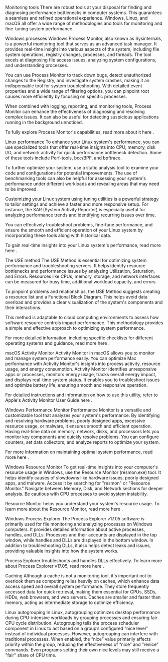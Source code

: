 Monitoring tools
There are robust tools at your disposal for finding and diagnosing performance bottlenecks in computer systems. This guarantees a seamless and refined operational experience. Windows, Linux, and macOS all offer a wide range of methodologies and tools for monitoring and fine-tuning system performance.

Windows processes
Windows Process Monitor, also known as Sysinternals, is a powerful monitoring tool that serves as an advanced task manager. It provides real-time insight into various aspects of the system, including file system operations, registry changes, processes, and threads. The tool excels at diagnosing file access issues, analyzing system configurations, and understanding processes.

You can use Process Monitor to track down bugs, detect unauthorized changes to the Registry, and investigate system crashes, making it an indispensable tool for system troubleshooting. With detailed event properties and a wide range of filtering options, you can pinpoint root causes more efficiently by focusing on specific processes.

When combined with logging, reporting, and monitoring tools, Process Monitor can enhance the effectiveness of diagnosing and resolving complex issues. It can also be useful for detecting suspicious applications running in the background unnoticed.

To fully explore Process Monitor's capabilities, read more about it 
here
. 

Linux performance
To enhance your Linux system's performance, you can use specialized tools that offer real-time insights into CPU, memory, disk I/O, and network activity for quick performance bottleneck detection. Some of these tools include Perf-tools, bcc/BPF, and bpftrace.

To further optimize your system, use a static analysis tool to examine your code and configurations for potential improvements. The use of benchmarking tools can also be helpful for assessing your system's performance under different workloads and revealing areas that may need to be improved.

Customizing your Linux system using tuning utilities is a powerful strategy to tailor settings and achieve a faster and more responsive setup. For instance, the SAR (System Activity Reporter) is especially useful for analyzing performance trends and identifying recurring issues over time.

You can effectively troubleshoot problems, fine-tune performance, and ensure the smooth and efficient operation of your Linux system by incorporating these tools along with historical data.

To gain real-time insights into your Linux system's performance, read more 
here
. 

The USE method
The USE Method is essential for optimizing system performance and troubleshooting servers. It helps identify resource bottlenecks and performance issues by analyzing Utilization, Saturation, and Errors. Resources like CPUs, memory, storage, and network interfaces can be measured for busy time, additional workload capacity, and errors.

To pinpoint problems and relationships, the USE Method suggests creating a resource list and a Functional Block Diagram. This helps avoid data overload and provides a clear visualization of the system's components and their interactions.

This method is adaptable to cloud computing environments to assess how software resource controls impact performance. This methodology provides a simple and effective approach to optimizing system performance.

For more detailed information, including specific checklists for different operating systems and guidance, read more 
here
. 

macOS Activity Monitor
Activity Monitor in macOS allows you to monitor and manage system performance easily. You can optimize Mac performance with Activity Monitor's insights into process activity, resource usage, and energy consumption. Activity Monitor identifies unresponsive apps or processes, monitors energy usage, tracks overall energy impact, and displays real-time system status. It enables you to troubleshoot issues and optimize battery life, ensuring smooth and responsive operation.  

For detailed instructions and information on how to use this utility, refer to Apple's Activity Monitor User Guide 
here
.

Windows Performance Monitor 
Performance Monitor is a versatile and customizable tool that analyzes your system's performance. By identifying and resolving hardware problems, poorly designed apps, excessive resource usage, or malware, it ensures smooth and efficient operation. Having real-time data on memory, network, disks, and processors lets you monitor key components and quickly resolve problems. You can configure counters, set data collectors, and analyze reports to optimize your system. 

For more information on maintaining optimal system performance, read more 
here
. 

Windows Resource Monitor 
To get real-time insights into your computer's resource usage in Windows, use the Resource Monitor (resmon.exe) tool. It helps identify causes of slowdowns like hardware issues, poorly designed apps, and malware. Access it by searching for "resmon" or "Resource Monitor." Navigate between Memory, Disk, and Network sections for deeper analysis. Be cautious with CPU processes to avoid system instability. 

Resource Monitor helps you understand your system's resource usage. To learn more about the Resource Monitor, read more 
here
.

Windows Process Explorer 
The Process Explorer v17.05 software is primarily used for file monitoring and analyzing processes on Windows computers. It provides detailed information about active processes, handles, and DLLs. Processes and their accounts are displayed in the top window, while handles and DLLs are displayed in the bottom window. In addition to troubleshooting DLLs, it also helps detect leaks and issues, providing valuable insights into how the system works. 

Process Explorer troubleshoots and handles DLLs effectively. To learn more about Process Explorer v17.05, read more 
here
.

Caching
Although a cache is not a monitoring tool, it's important not to overlook them as computing relies heavily on caches, which enhance data access speed and overall system performance. They store frequently accessed data for quick retrieval, making them essential for CPUs, SSDs, HDDs, web browsers, and web servers. Caches are smaller and faster than memory, acting as intermediate storage to optimize efficiency. 

Linux autogrouping
In Linux, autogrouping optimizes desktop performance during CPU-intensive workloads by grouping processes and ensuring fair CPU cycle distribution. Autogrouping tells the process scheduler component in Linux to act based on a group’s configured “nice level” instead of individual processes. However, autogrouping can interfere with traditional processes. When enabled, the ”nice” value primarily affects priority within the group, reducing the effectiveness of “nice” and ”renice” commands. Even programs setting their own nice levels may still receive a "fair" share of CPU time.
